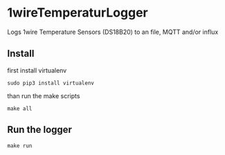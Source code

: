 # 1wireTemperaturLogger
Logs 1wire Temperature Sensors (DS18B20) to an file, MQTT and/or influx

## Install

first install virtualenv

`sudo pip3 install virtualenv`

than run the make scripts

`make all`

## Run the logger

`make run`